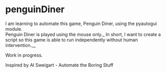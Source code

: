 # penguinDiner

I am learning to automate this game, Penguin Diner, using the pyautogui module.\
Penguin Diner is played using the mouse only._
In short, I want to create a script so this game is able to run independently without human intervention.__

Work in progress.

Inspired by Al Sweigart - Automate the Boring Stuff

